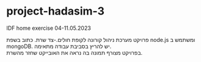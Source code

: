 # project-hadasim-3
IDF home exercise 04-11.05.2023

פרויקט מערכת ניהול קורונה לקופת חולים.-צד שרת.
כתוב בשפת node.js ומשתמש ב mongoDB. יש להריץ בסביבת עבודה מתאימה.  
בפרויקט מצורף תמונה בה נראה את האובייקט שחזר מהשרת.
